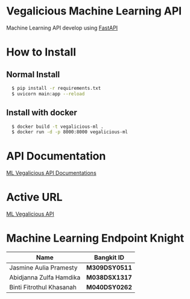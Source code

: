 # Vegalicious Machine Learning API

Machine Learning API develop using [FastAPI](https://fastapi.tiangolo.com/)

# How to Install

## Normal Install

```bash
  $ pip install -r requirements.txt
  $ uvicorn main:app --reload
```

## Install with docker

```bash
  $ docker build -t vegalicious-ml .
  $ docker run -d -p 8000:8000 vegalicious-ml
```

# API Documentation

[ML Vegalicious API Documentations](https://recommendation-system-endpoint-yulxuobada-et.a.run.app)

# Active URL

[ML Vegalicious API](https://documenter.getpostman.com/view/6637061/2s93sdZXTN)

# Machine Learning Endpoint Knight

| **Name**                 | **Bangkit ID**  |
| ------------------------ | --------------- |
| Jasmine Aulia Pramesty   | **M309DSY0511** |
| Abidjanna Zulfa Hamdika  | **M038DSX1317** |
| Binti Fitrothul Khasanah | **M040DSY0262** |
